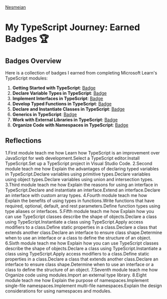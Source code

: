 [Nesmeian](https://github.com/Nesmeian)

# My TypeScript Journey: Earned Badges 🏆

## Badges Overview

Here is a collection of badges I earned from completing Microsoft Learn's TypeScript modules:

1. **Getting Started with TypeScript**: [Badge](https://learn.microsoft.com/api/achievements/share/en-us/Nesmeian-2852/K5VUNDUB?sharingId=B6A8FA95DD395886)
2. **Declare Variable Types in TypeScript**: [Badge](https://learn.microsoft.com/api/achievements/share/en-us/Nesmeian-2852/J6EF5W7T?sharingId=B6A8FA95DD395886)
3. **Implement Interfaces in TypeScript**: [Badge](https://learn.microsoft.com/api/achievements/share/en-us/Nesmeian-2852/EJ73Y4BP?sharingId=B6A8FA95DD395886)
4. **Develop Typed Functions in TypeScript**: [Badge](https://learn.microsoft.com/api/achievements/share/en-us/Nesmeian-2852/PTZ7K5Q4?sharingId=B6A8FA95DD395886)
5. **Declare and Instantiate Classes in TypeScript**: [Badge](https://learn.microsoft.com/api/achievements/share/en-us/Nesmeian-2852/N7982JSF?sharingId=B6A8FA95DD395886)
6. **Generics in TypeScript**: [Badge](https://learn.microsoft.com/api/achievements/share/en-us/Nesmeian-2852/K5V4LJCB?sharingId=B6A8FA95DD395886)
7. **Work with External Libraries in TypeScript**: [Badge](https://learn.microsoft.com/api/achievements/share/en-us/Nesmeian-2852/AQNY6LN7?sharingId=B6A8FA95DD395886)
8. **Organize Code with Namespaces in TypeScript**: [Badge](https://learn.microsoft.com/api/achievements/share/en-us/Nesmeian-2852/8RC3D6PW?sharingId=B6A8FA95DD395886)

## Reflections

1.First module teach me how Learn how TypeScript is an improvement over JavaScript for web development.Select a TypeScript editor.Install TypeScript.Set up a TypeScript project in Visual Studio Code.
2.Second module teach me how Explain the advantages of declaring typed variables in TypeScript.Declare variables using primitive types.Declare variables using object types.Declare variables using union and intersection types.
3.Third module teach me how Explain the reasons for using an interface in TypeScript.Declare and instantiate an interface.Extend an interface.Declare an interface with custom array types.
4.Fourth module teach me how Explain the benefits of using types in functions.Write functions that have required, optional, default, and rest parameters.Define function types using type aliases or interfaces.
5.Fifth module teach me how Explain how you can use TypeScript classes describe the shape of objects.Declare a class using TypeScript.Instantiate a class using TypeScript.Apply access modifiers to a class.Define static properties in a class.Declare a class that extends another class.Declare an interface to ensure class shape.Determine when to use an interface or a class to define the structure of an object.
6.Sixth module teach me how Explain how you can use TypeScript classes describe the shape of objects.Declare a class using TypeScript.Instantiate a class using TypeScript.Apply access modifiers to a class.Define static properties in a class.Declare a class that extends another class.Declare an interface to ensure class shape.Determine when to use an interface or a class to define the structure of an object.
7.Seventh module teach me how Organize code using modules.Import an external type library.
8.Eight module teach me how Explain the purpose of namespaces.Implement single-file namespaces.Implement multi-file namespaces.Explain the design considerations for using namespaces and modules.
